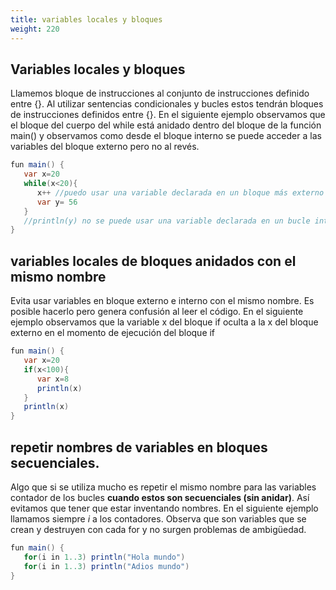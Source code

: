 ```yaml
---
title: variables locales y bloques
weight: 220
---
```


##  Variables locales y bloques 
Llamemos bloque de instrucciones al conjunto de instrucciones definido entre {}. Al utilizar sentencias condicionales y bucles estos tendrán bloques de instrucciones definidos entre {}. En el siguiente ejemplo observamos que el bloque del cuerpo del while está anidado dentro del bloque de la función main() y observamos como desde el bloque interno se puede acceder a las variables del bloque externo pero no al revés. 
```java 
fun main() {
   var x=20
   while(x<20){
      x++ //puedo usar una variable declarada en un bloque más externo
      var y= 56
   }
   //println(y) no se puede usar una variable declarada en un bucle interno
}

```

## variables locales de bloques anidados con el mismo nombre
Evita usar variables en bloque externo e interno con el mismo nombre. Es posible hacerlo pero genera confusión al leer el código. En el siguiente ejemplo observamos que la variable x del bloque if oculta a la x del bloque externo en el momento de ejecución del bloque if
```java
fun main() {
   var x=20
   if(x<100){
      var x=8
      println(x)
   }
   println(x)
}
```
## repetir nombres de variables en bloques secuenciales.
Algo que si se utiliza mucho es repetir el mismo nombre para las variables contador de los bucles **cuando estos son secuenciales (sin anidar)**. Así evitamos que tener que estar inventando nombres. En el siguiente ejemplo llamamos siempre *i* a los contadores. Observa que  son variables que se crean y destruyen con cada for y no surgen problemas de ambigüedad.
```java
fun main() {
   for(i in 1..3) println("Hola mundo")
   for(i in 1..3) println("Adios mundo")
}
```